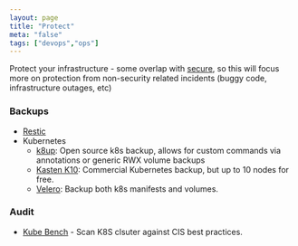 ```yaml
---
layout: page
title: "Protect"
meta: "false"
tags: ["devops","ops"]
---
```


Protect your infrastructure - some overlap with [secure](security.md), so this will focus more on protection from non-security related incidents (buggy code, infrastructure outages, etc)


### Backups

- [Restic](https://restic.net/)
- Kubernetes
  - [k8up](https://k8up.io): Open source k8s backup, allows for custom commands via annotations or generic RWX volume backups
  - [Kasten K10](https://www.kasten.io/product/): Commercial Kubernetes backup, but up to 10 nodes for free.
  - [Velero](https://velero.io/): Backup both k8s manifests and volumes. 


### Audit

- [Kube Bench](https://github.com/aquasecurity/kube-bench) - Scan K8S clsuter against CIS best practices.